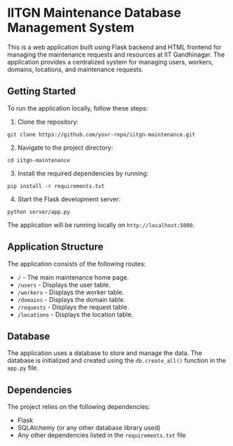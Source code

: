 # IITGN Maintenance Database Management System

This is a web application built using Flask backend and HTML frontend for managing the maintenance requests and resources at IIT Gandhinagar. The application provides a centralized system for managing users, workers, domains, locations, and maintenance requests.

## Getting Started

To run the application locally, follow these steps:

1. Clone the repository:

```
git clone https://github.com/your-repo/iitgn-maintenance.git
```

2. Navigate to the project directory:

```
cd iitgn-maintenance
```

3. Install the required dependencies by running:

```
pip install -r requirements.txt
```

4. Start the Flask development server:

```
python server/app.py
```

The application will be running locally on `http://localhost:5000`.

## Application Structure

The application consists of the following routes:

- `/` - The main maintenance home page.
- `/users` - Displays the user table.
- `/workers` - Displays the worker table.
- `/domains` - Displays the domain table.
- `/requests` - Displays the request table.
- `/locations` - Displays the location table.

## Database

The application uses a database to store and manage the data. The database is initialized and created using the `db.create_all()` function in the `app.py` file.

## Dependencies

The project relies on the following dependencies:

- Flask
- SQLAlchemy (or any other database library used)
- Any other dependencies listed in the `requirements.txt` file